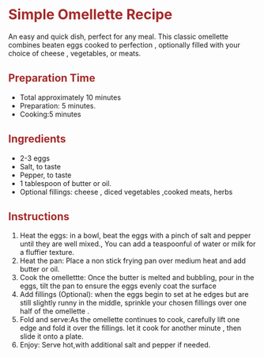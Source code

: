 <DOCTYPE html>
<html lang="en">
<head>
    <meta charset="UTF-8">
    <meta name="viewport" content="width=device-width, initial-scale=1.0">
    <title>Document</title>
</head>
<body>
    <img src="./image-omelette.jpeg" alt="">
    <h1 style="color: brown;">Simple Omellette Recipe</h1>
    <p>An easy and quick dish, perfect for any meal. This classic omellette combines beaten eggs cooked to perfection , optionally filled with your choice of cheese , vegetables, or meats.</p>
     <h2 style="color: brown;">Preparation Time</h2>
     <ul>
        <li>Total approximately 10 minutes  </li>
        <li>Preparation: 5 minutes. </li>
        <li>Cooking:5 minutes </li>
     </ul>
     <h2 style="color: brown;">Ingredients</h2>
     <ul>
        <li>2-3 eggs</li>
        <li>Salt, to taste</li>
        <li>Pepper, to taste</li>
        <li>1 tablespoon of butter or oil.</li>
        <li>Optional fillings: cheese , diced vegetables ,cooked meats, herbs</li>
     </ul>
     <h2 style="color: brown;">Instructions</h2>
     <ol>
        <li>Heat the  eggs: in a bowl, beat the eggs with a pinch of salt and pepper until they are well mixed., You can add a teaspoonful of water or milk for a fluffier texture.</li>
        <li>Heat the pan: Place a non stick frying pan over medium heat and add butter or oil.</li>
        <li>Cook the omellettte: Once the butter is melted and bubbling, pour in the eggs, tilt the pan to ensure the eggs evenly coat the surface</li>
        <li>Add fillings (Optional): when the eggs begin to set at he edges but are still slightly runny in the middle, sprinkle your chosen fillings over one half of the omellette .</li>
        <li>Fold and serve:As the  omellette continues to cook, carefully lift one edge and fold it over the fillings. let it cook for another minute , then slide it onto a plate.</li>
        <li> Enjoy: Serve hot,with additional salt and pepper if needed.</li>
     </ol>
</body>
</html>
</body>
</html>
